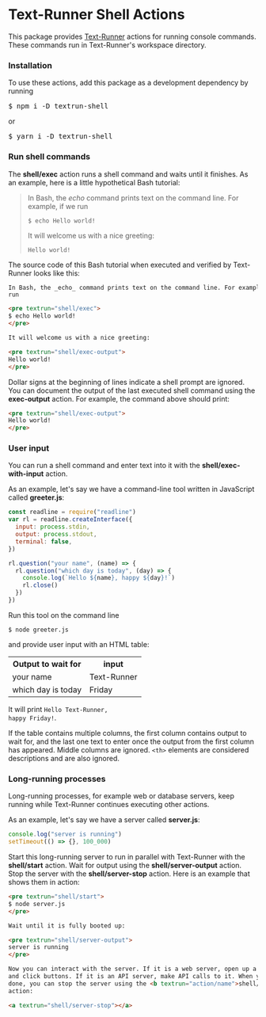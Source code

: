 # Text-Runner Shell Actions

This package provides [Text-Runner](https://github.com/kevgo/text-runner)
actions for running console commands. These commands run in Text-Runner's
workspace directory.

### Installation

To use these actions, add this package as a development dependency by running

<pre textrun="npm/install">
$ npm i -D textrun-shell
</pre>

or

<pre textrun="npm/install">
$ yarn i -D textrun-shell
</pre>

### Run shell commands

The <b textrun="action/name-full">shell/exec</b> action runs a shell command and
waits until it finishes. As an example, here is a little hypothetical Bash
tutorial:

> In Bash, the _echo_ command prints text on the command line. For example, if
> we run
>
> ```
> $ echo Hello world!
> ```
>
> It will welcome us with a nice greeting:
>
> ```
> Hello world!
> ```

The source code of this Bash tutorial when executed and verified by Text-Runner
looks like this:

<a textrun="run-in-textrunner">

```md
In Bash, the _echo_ command prints text on the command line. For example, if we
run

<pre textrun="shell/exec">
$ echo Hello world!
</pre>

It will welcome us with a nice greeting:

<pre textrun="shell/exec-output">
Hello world!
</pre>
```

</a>

Dollar signs at the beginning of lines indicate a shell prompt are ignored. You
can document the output of the last executed shell command using the
<b textrun="action/short-name">exec-output</b> action. For example, the command
above should print:

<a textrun="run-in-textrun">

```html
<pre textrun="shell/exec-output">
Hello world!
</pre>
```

</a>

### User input

You can run a shell command and enter text into it with the
<b textrun="action/full-name">shell/exec-with-input</b> action.

<a textrun="workspace/create-file">

As an example, let's say we have a command-line tool written in JavaScript
called **greeter.js**:

```js
const readline = require("readline")
var rl = readline.createInterface({
  input: process.stdin,
  output: process.stdout,
  terminal: false,
})

rl.question("your name", (name) => {
  rl.question("which day is today", (day) => {
    console.log(`Hello ${name}, happy ${day}!`)
    rl.close()
  })
})
```

</a>

<a textrun="workspace/exec-with-input">

Run this tool on the command line

```
$ node greeter.js
```

and provide user input with an HTML table:

<table>
  <tr>
    <th>Output to wait for</th>
    <th>input</th>
  </tr>
  <tr>
    <td>your name</td>
    <td>Text-Runner</td>
  </tr>
  <tr>
    <td>which day is today</td>
    <td>Friday</td>
  </tr>
</table>

</a>

It will print <code textrun="shell/exec-output">Hello Text-Runner, happy
Friday!</code>.

If the table contains multiple columns, the first column contains output to wait
for, and the last one text to enter once the output from the first column has
appeared. Middle columns are ignored. `<th>` elements are considered
descriptions and are also ignored.

### Long-running processes

Long-running processes, for example web or database servers, keep running while
Text-Runner continues executing other actions.

<a textrun="file/create">

As an example, let's say we have a server called **server.js**:

```js
console.log("server is running")
setTimeout(() => {}, 100_000)
```

</a>

Start this long-running server to run in parallel with Text-Runner with the
<b textrun="action/full-name">shell/start</b> action. Wait for output using the
<b textrun="action/full-name">shell/server-output</b> action. Stop the server
with the <b textrun="action/full-name">shell/server-stop</b> action. Here is an
example that shows them in action:

<a textrun="run-in-textrunner">

```html
<pre textrun="shell/start">
$ node server.js
</pre>

Wait until it is fully booted up:

<pre textrun="shell/server-output">
server is running
</pre>

Now you can interact with the server. If it is a web server, open up a browser
and click buttons. If it is an API server, make API calls to it. When you are
done, you can stop the server using the <b textrun="action/name">shell/stop</b>
action:

<a textrun="shell/server-stop"></a>
```
